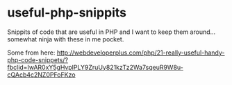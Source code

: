 # useful-php-snippits
Snippits of code that are useful in PHP and I want to keep them around... somewhat ninja with these in me pocket.

Some from here: http://webdeveloperplus.com/php/21-really-useful-handy-php-code-snippets/?fbclid=IwAR0xY5gHvplPLY9ZruUy821kzTz2Wa7sqeuR9W8u-cQAcb4c2NZ0PFoFKzo

